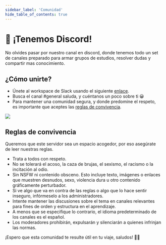 ```yaml
---
sidebar_label: 'Comunidad'
hide_table_of_contents: true
---
```


# 🎊 ¡Tenemos Discord!
No olvides pasar por nuestro canal en discord, donde tenemos todo un set de canales preparado para armar grupos de estudios, resolver dudas y compartir mas conocimiento.

## ¿Cómo unirte?
- Únete al workspace de Slack usando el siguiente [enlace](https://join.slack.com/t/awssecuritycommunity/shared_invite/zt-2j1qatdl1-ahEyljziW3lzevreWr3w7Q).
- Busca el canal #general saluda, y cuéntanos un poco sobre ti 😀
- Para mantener una comunidad segura, y donde predomine el respeto, es importante que aceptes las [reglas de convivencia](#reglas-de-convivencia).

<browser url="awssecuritycommunity.slack.com">
  <img src={require('@site/docs/bienvenida/img/slack.png').default}/>
</browser>

## Reglas de convivencia

Queremos que este servidor sea un espacio acogedor, por eso asegúrate de leer nuestras reglas.
- Trata a todos con respeto.
- No se tolerará el acoso, la caza de brujas, el sexismo, el racismo o la incitación al odio.
- Sin NSFW ni contenido obsceno. Esto incluye texto, imágenes o enlaces que muestren desnudos, sexo, violencia dura u otro contenido gráficamente perturbador.
- Si ve algo que va en contra de las reglas o algo que lo hace sentir inseguro, infórmeselo a los administradores.
- Intente mantener las discusiones sobre el tema en canales relevantes para fines de orden y estructura en el aprendizaje.
- A menos que se especifique lo contrario, el idioma predeterminado de los canales es el español.
- Los moderadores prohibirán, expulsarán y silenciarán a quienes infrinjan las normas.

¡Espero que esta comunidad te resulte útil en tu viaje, saludos! 🤜🤛

